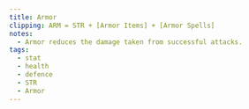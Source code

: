 ```yaml
---
title: Armor
clipping: ARM = STR + [Armor Items] + [Armor Spells]
notes:
  - Armor reduces the damage taken from successful attacks.
tags:
  - stat
  - health
  - defence
  - STR
  - Armor
---
```

